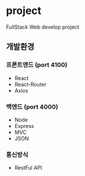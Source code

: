 # project
FullStack Web develop project

## 개발환경

### 프론트엔드 (port 4100)
- React
- React-Router
- Axios

### 백엔드 (port 4000)
- Node
- Express
- MVC
- JSON

### 통신방식
- RestFul API
